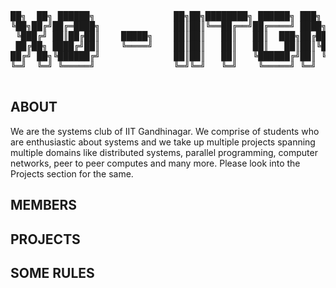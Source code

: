 <div align="center">

<pre>
██╗  ██╗ ██████╗               ██╗██╗████████╗ ██████╗ ███╗   ██╗
╚██╗██╔╝██╔═████╗              ██║██║╚══██╔══╝██╔════╝ ████╗  ██║
 ╚███╔╝ ██║██╔██║    █████╗    ██║██║   ██║   ██║  ███╗██╔██╗ ██║
 ██╔██╗ ████╔╝██║    ╚════╝    ██║██║   ██║   ██║   ██║██║╚██╗██║
██╔╝ ██╗╚██████╔╝              ██║██║   ██║   ╚██████╔╝██║ ╚████║
╚═╝  ╚═╝ ╚═════╝               ╚═╝╚═╝   ╚═╝    ╚═════╝ ╚═╝  ╚═══╝
                                                                 
</pre>
</div>

## ABOUT
We are the systems club of IIT Gandhinagar. We comprise of students who are enthusiastic about systems and we take up multiple projects spanning multiple domains like distributed systems, parallel programming, computer networks, peer to peer computes and many more. Please look into the Projects section for the same.
## MEMBERS

## PROJECTS

## SOME RULES
